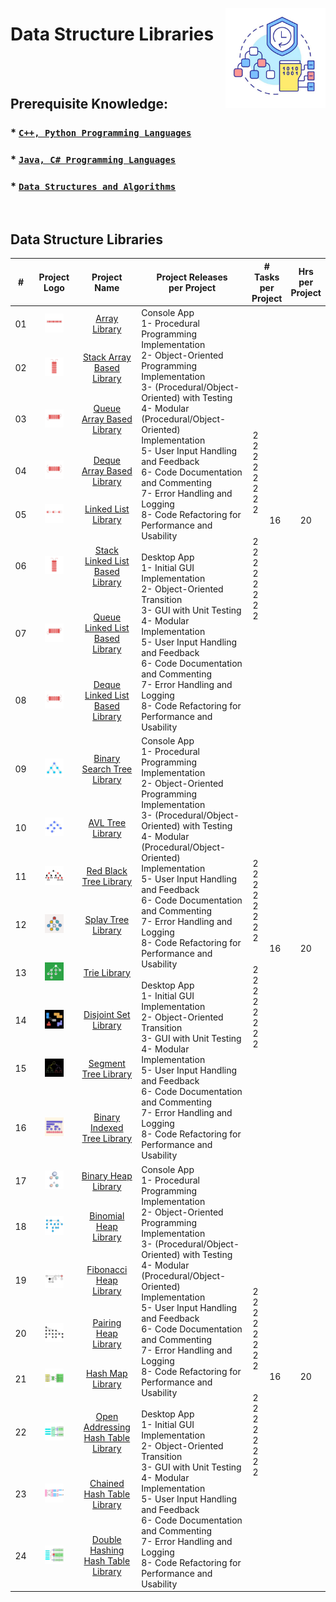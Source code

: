 <a href="/data-structure-libraries/README.md"><img align="right" width="160" src="/logos/data-structure-libraries.png"></img></a>

# Data Structure Libraries

<br><br>

## Prerequisite Knowledge: 
### * [`C++, Python Programming Languages`](https://github.com/cs-MohamedAyman/Computer-Science-Trainings/blob/master/cpp-python-programming-languages.md) 
### * [`Java, C# Programming Languages`](https://github.com/cs-MohamedAyman/Computer-Science-Trainings/blob/master/java-csharp-programming-languages.md)
### * [`Data Structures and Algorithms`](https://github.com/cs-MohamedAyman/Computer-Science-Trainings/blob/master/data-structures-and-algorithms.md)

<br>

## Data Structure Libraries

<table>
    <thead>
        <tr>
<th width="30px">#</th>
<th width="170px">Project Logo</th>
<th width="150px">Project Name</th>
<th width="450px">Project Releases <br> per Project</th>
<th width="120px" colspan=2># Tasks <br> per Project</th>
<th width="30px">Hrs <br> per Project</th>
        </tr>
    </thead>
    <tbody>
        <tr>
<td align="center">01</td>
<td align="center"><a href="https://github.com/cs-MohamedAyman/Educational-Projects/blob/master/data-structure-libraries/array-library/README.md">
<img width="50%" src="https://github.com/cs-MohamedAyman/Educational-Projects/blob/master/logos/array-library.png"></img></a></td>
<td align="center"><a href="https://github.com/cs-MohamedAyman/Educational-Projects/blob/master/data-structure-libraries/array-library/README.md">Array Library</a></td>
<td align="left" rowspan=8>
Console App <br>
1- Procedural Programming Implementation <br>
2- Object-Oriented Programming Implementation <br>
3- (Procedural/Object-Oriented) with Testing <br>
4- Modular (Procedural/Object-Oriented) Implementation <br>
5- User Input Handling and Feedback <br>
6- Code Documentation and Commenting <br>
7- Error Handling and Logging <br>
8- Code Refactoring for Performance and Usability <br>
<br>
Desktop App <br>
1- Initial GUI Implementation <br>
2- Object-Oriented Transition <br>
3- GUI with Unit Testing <br>
4- Modular Implementation <br>
5- User Input Handling and Feedback <br>
6- Code Documentation and Commenting <br>
7- Error Handling and Logging <br>
8- Code Refactoring for Performance and Usability <br>
</td>
<td align="center" rowspan=8>
<br>
2 <br>
2 <br>
2 <br>
2 <br>
2 <br>
2 <br>
2 <br>
2 <br>
<br>
<br>
2 <br>
2 <br>
2 <br>
2 <br>
2 <br>
2 <br>
2 <br>
2 <br>
</td>
<td align="center" rowspan=8>16</td>
<td align="center" rowspan=8>20</td>
        </tr>
        <tr>
<td align="center">02</td>
<td align="center"><a href="https://github.com/cs-MohamedAyman/Educational-Projects/blob/master/data-structure-libraries/stack-array-based-library/README.md">
<img width="50%" src="https://github.com/cs-MohamedAyman/Educational-Projects/blob/master/logos/stack-library.png"></img></a></td>
<td align="center"><a href="https://github.com/cs-MohamedAyman/Educational-Projects/blob/master/data-structure-libraries/stack-array-based-library/README.md">Stack Array Based Library</a></td>
        </tr>
        <tr>
<td align="center">03</td>
<td align="center"><a href="https://github.com/cs-MohamedAyman/Educational-Projects/blob/master/data-structure-libraries/queue-array-based-library/README.md">
<img width="50%" src="https://github.com/cs-MohamedAyman/Educational-Projects/blob/master/logos/queue-library.png"></img></a></td>
<td align="center"><a href="https://github.com/cs-MohamedAyman/Educational-Projects/blob/master/data-structure-libraries/queue-array-based-library/README.md">Queue Array Based Library</a></td>
        </tr>
        <tr>
<td align="center">04</td>
<td align="center"><a href="https://github.com/cs-MohamedAyman/Educational-Projects/blob/master/data-structure-libraries/deque-array-based-library/README.md">
<img width="50%" src="https://github.com/cs-MohamedAyman/Educational-Projects/blob/master/logos/deque-library.png"></img></a></td>
<td align="center"><a href="https://github.com/cs-MohamedAyman/Educational-Projects/blob/master/data-structure-libraries/deque-array-based-library/README.md">Deque Array Based Library</a></td>
        </tr>
        <tr>
<td align="center">05</td>
<td align="center"><a href="https://github.com/cs-MohamedAyman/Educational-Projects/blob/master/data-structure-libraries/linked-list-library/README.md">
<img width="50%" src="https://github.com/cs-MohamedAyman/Educational-Projects/blob/master/logos/linked-list-library.png"></img></a></td>
<td align="center"><a href="https://github.com/cs-MohamedAyman/Educational-Projects/blob/master/data-structure-libraries/linked-list-library/README.md">Linked List Library</a></td>
        </tr>
        <tr>
<td align="center">06</td>
<td align="center"><a href="https://github.com/cs-MohamedAyman/Educational-Projects/blob/master/data-structure-libraries/stack-linked-list-based-library/README.md">
<img width="50%" src="https://github.com/cs-MohamedAyman/Educational-Projects/blob/master/logos/stack-library.png"></img></a></td>
<td align="center"><a href="https://github.com/cs-MohamedAyman/Educational-Projects/blob/master/data-structure-libraries/stack-linked-list-based-library/README.md">Stack Linked List Based Library</a></td>
        </tr>
        <tr>
<td align="center">07</td>
<td align="center"><a href="https://github.com/cs-MohamedAyman/Educational-Projects/blob/master/data-structure-libraries/queue-linked-list-based-library/README.md">
<img width="50%" src="https://github.com/cs-MohamedAyman/Educational-Projects/blob/master/logos/queue-library.png"></img></a></td>
<td align="center"><a href="https://github.com/cs-MohamedAyman/Educational-Projects/blob/master/data-structure-libraries/queue-linked-list-based-library/README.md">Queue Linked List Based Library</a></td>
        </tr>
        <tr>
<td align="center">08</td>
<td align="center"><a href="https://github.com/cs-MohamedAyman/Educational-Projects/blob/master/data-structure-libraries/deque-linked-list-based-library/README.md">
<img width="50%" src="https://github.com/cs-MohamedAyman/Educational-Projects/blob/master/logos/deque-library.png"></img></a></td>
<td align="center"><a href="https://github.com/cs-MohamedAyman/Educational-Projects/blob/master/data-structure-libraries/deque-linked-list-based-library/README.md">Deque Linked List Based Library</a></td>
        </tr>
        <tr>
<td align="center">09</td>
<td align="center"><a href="https://github.com/cs-MohamedAyman/Educational-Projects/blob/master/data-structure-libraries/binary-search-tree-library/README.md">
<img width="50%" src="https://github.com/cs-MohamedAyman/Educational-Projects/blob/master/logos/binary-search-tree-library.png"></img></a></td>
<td align="center"><a href="https://github.com/cs-MohamedAyman/Educational-Projects/blob/master/data-structure-libraries/binary-search-tree-library/README.md">Binary Search Tree Library</a></td>
<td align="left" rowspan=8>
Console App <br>
1- Procedural Programming Implementation <br>
2- Object-Oriented Programming Implementation <br>
3- (Procedural/Object-Oriented) with Testing <br>
4- Modular (Procedural/Object-Oriented) Implementation <br>
5- User Input Handling and Feedback <br>
6- Code Documentation and Commenting <br>
7- Error Handling and Logging <br>
8- Code Refactoring for Performance and Usability <br>
<br>
Desktop App <br>
1- Initial GUI Implementation <br>
2- Object-Oriented Transition <br>
3- GUI with Unit Testing <br>
4- Modular Implementation <br>
5- User Input Handling and Feedback <br>
6- Code Documentation and Commenting <br>
7- Error Handling and Logging <br>
8- Code Refactoring for Performance and Usability <br>
</td>
<td align="center" rowspan=8>
<br>
2 <br>
2 <br>
2 <br>
2 <br>
2 <br>
2 <br>
2 <br>
2 <br>
<br>
<br>
2 <br>
2 <br>
2 <br>
2 <br>
2 <br>
2 <br>
2 <br>
2 <br>
</td>
<td align="center" rowspan=8>16</td>
<td align="center" rowspan=8>20</td>
        </tr>
        <tr>
<td align="center">10</td>
<td align="center"><a href="https://github.com/cs-MohamedAyman/Educational-Projects/blob/master/data-structure-libraries/avl-tree-library/README.md">
<img width="50%" src="https://github.com/cs-MohamedAyman/Educational-Projects/blob/master/logos/avl-tree-library.png"></img></a></td>
<td align="center"><a href="https://github.com/cs-MohamedAyman/Educational-Projects/blob/master/data-structure-libraries/avl-tree-library/README.md">AVL Tree Library</a></td>
        </tr>
        <tr>
<td align="center">11</td>
<td align="center"><a href="https://github.com/cs-MohamedAyman/Educational-Projects/blob/master/data-structure-libraries/red-black-tree-library/README.md">
<img width="50%" src="https://github.com/cs-MohamedAyman/Educational-Projects/blob/master/logos/red-black-tree-library.png"></img></a></td>
<td align="center"><a href="https://github.com/cs-MohamedAyman/Educational-Projects/blob/master/data-structure-libraries/red-black-tree-library/README.md">Red Black Tree Library</a></td>
        </tr>
        <tr>
<td align="center">12</td>
<td align="center"><a href="https://github.com/cs-MohamedAyman/Educational-Projects/blob/master/data-structure-libraries/splay-tree-library/README.md">
<img width="50%" src="https://github.com/cs-MohamedAyman/Educational-Projects/blob/master/logos/splay-tree-library.png"></img></a></td>
<td align="center"><a href="https://github.com/cs-MohamedAyman/Educational-Projects/blob/master/data-structure-libraries/splay-tree-library/README.md">Splay Tree Library</a></td>
        </tr>
        <tr>
<td align="center">13</td>
<td align="center"><a href="https://github.com/cs-MohamedAyman/Educational-Projects/blob/master/data-structure-libraries/trie-library/README.md">
<img width="50%" src="https://github.com/cs-MohamedAyman/Educational-Projects/blob/master/logos/trie-library.png"></img></a></td>
<td align="center"><a href="https://github.com/cs-MohamedAyman/Educational-Projects/blob/master/data-structure-libraries/trie-library/README.md">Trie Library</a></td>
        </tr>
        <tr>
<td align="center">14</td>
<td align="center"><a href="https://github.com/cs-MohamedAyman/Educational-Projects/blob/master/data-structure-libraries/disjoint-set-library/README.md">
<img width="50%" src="https://github.com/cs-MohamedAyman/Educational-Projects/blob/master/logos/disjoint-set-library.png"></img></a></td>
<td align="center"><a href="https://github.com/cs-MohamedAyman/Educational-Projects/blob/master/data-structure-libraries/disjoint-set-library/README.md">Disjoint Set Library</a></td>
        </tr>
        <tr>
<td align="center">15</td>
<td align="center"><a href="https://github.com/cs-MohamedAyman/Educational-Projects/blob/master/data-structure-libraries/segment-tree-library/README.md">
<img width="50%" src="https://github.com/cs-MohamedAyman/Educational-Projects/blob/master/logos/segment-tree-library.png"></img></a></td>
<td align="center"><a href="https://github.com/cs-MohamedAyman/Educational-Projects/blob/master/data-structure-libraries/segment-tree-library/README.md">Segment Tree Library</a></td>
        </tr>
        <tr>
<td align="center">16</td>
<td align="center"><a href="https://github.com/cs-MohamedAyman/Educational-Projects/blob/master/data-structure-libraries/binary-indexed-tree-library/README.md">
<img width="50%" src="https://github.com/cs-MohamedAyman/Educational-Projects/blob/master/logos/binary-indexed-tree-library.png"></img></a></td>
<td align="center"><a href="https://github.com/cs-MohamedAyman/Educational-Projects/blob/master/data-structure-libraries/binary-indexed-tree-library/README.md">Binary Indexed Tree Library</a></td>
        </tr>
        <tr>
<td align="center">17</td>
<td align="center"><a href="https://github.com/cs-MohamedAyman/Educational-Projects/blob/master/data-structure-libraries/binary-heap-library/README.md">
<img width="50%" src="https://github.com/cs-MohamedAyman/Educational-Projects/blob/master/logos/binary-heap-library.png"></img></a></td>
<td align="center"><a href="https://github.com/cs-MohamedAyman/Educational-Projects/blob/master/data-structure-libraries/binary-heap-library/README.md">Binary Heap Library</a></td>
<td align="left" rowspan=8>
Console App <br>
1- Procedural Programming Implementation <br>
2- Object-Oriented Programming Implementation <br>
3- (Procedural/Object-Oriented) with Testing <br>
4- Modular (Procedural/Object-Oriented) Implementation <br>
5- User Input Handling and Feedback <br>
6- Code Documentation and Commenting <br>
7- Error Handling and Logging <br>
8- Code Refactoring for Performance and Usability <br>
<br>
Desktop App <br>
1- Initial GUI Implementation <br>
2- Object-Oriented Transition <br>
3- GUI with Unit Testing <br>
4- Modular Implementation <br>
5- User Input Handling and Feedback <br>
6- Code Documentation and Commenting <br>
7- Error Handling and Logging <br>
8- Code Refactoring for Performance and Usability <br>
</td>
<td align="center" rowspan=8>
<br>
2 <br>
2 <br>
2 <br>
2 <br>
2 <br>
2 <br>
2 <br>
2 <br>
<br>
<br>
2 <br>
2 <br>
2 <br>
2 <br>
2 <br>
2 <br>
2 <br>
2 <br>
</td>
<td align="center" rowspan=8>16</td>
<td align="center" rowspan=8>20</td>
        </tr>
        <tr>
<td align="center">18</td>
<td align="center"><a href="https://github.com/cs-MohamedAyman/Educational-Projects/blob/master/data-structure-libraries/binomial-heap-library/README.md">
<img width="50%" src="https://github.com/cs-MohamedAyman/Educational-Projects/blob/master/logos/binomial-heap-library.png"></img></a></td>
<td align="center"><a href="https://github.com/cs-MohamedAyman/Educational-Projects/blob/master/data-structure-libraries/binomial-heap-library/README.md">Binomial Heap Library</a></td>
        </tr>
        <tr>
<td align="center">19</td>
<td align="center"><a href="https://github.com/cs-MohamedAyman/Educational-Projects/blob/master/data-structure-libraries/fibonacci-heap-library/README.md">
<img width="50%" src="https://github.com/cs-MohamedAyman/Educational-Projects/blob/master/logos/fibonacci-heap-library.png"></img></a></td>
<td align="center"><a href="https://github.com/cs-MohamedAyman/Educational-Projects/blob/master/data-structure-libraries/fibonacci-heap-library/README.md">Fibonacci Heap Library</a></td>
        </tr>
        <tr>
<td align="center">20</td>
<td align="center"><a href="https://github.com/cs-MohamedAyman/Educational-Projects/blob/master/data-structure-libraries/pairing-heap-library/README.md">
<img width="50%" src="https://github.com/cs-MohamedAyman/Educational-Projects/blob/master/logos/pairing-heap-library.png"></img></a></td>
<td align="center"><a href="https://github.com/cs-MohamedAyman/Educational-Projects/blob/master/data-structure-libraries/pairing-heap-library/README.md">Pairing Heap Library</a></td>
        </tr>
        <tr>
<td align="center">21</td>
<td align="center"><a href="https://github.com/cs-MohamedAyman/Educational-Projects/blob/master/data-structure-libraries/hash-map-library/README.md">
<img width="50%" src="https://github.com/cs-MohamedAyman/Educational-Projects/blob/master/logos/hash-map-library.png"></img></a></td>
<td align="center"><a href="https://github.com/cs-MohamedAyman/Educational-Projects/blob/master/data-structure-libraries/hash-map-library/README.md">Hash Map Library</a></td>
        </tr>
        <tr>
<td align="center">22</td>
<td align="center"><a href="https://github.com/cs-MohamedAyman/Educational-Projects/blob/master/data-structure-libraries/open-addressing-hash-table-library/README.md">
<img width="50%" src="https://github.com/cs-MohamedAyman/Educational-Projects/blob/master/logos/open-addressing-hash-table-library.png"></img></a></td>
<td align="center"><a href="https://github.com/cs-MohamedAyman/Educational-Projects/blob/master/data-structure-libraries/open-addressing-hash-table-library/README.md">Open Addressing Hash Table Library</a></td>
        </tr>
        <tr>
<td align="center">23</td>
<td align="center"><a href="https://github.com/cs-MohamedAyman/Educational-Projects/blob/master/data-structure-libraries/chained-hash-table-library/README.md">
<img width="50%" src="https://github.com/cs-MohamedAyman/Educational-Projects/blob/master/logos/chained-hash-table-library.png"></img></a></td>
<td align="center"><a href="https://github.com/cs-MohamedAyman/Educational-Projects/blob/master/data-structure-libraries/chained-hash-table-library/README.md">Chained Hash Table Library</a></td>
        </tr>
        <tr>
<td align="center">24</td>
<td align="center"><a href="https://github.com/cs-MohamedAyman/Educational-Projects/blob/master/data-structure-libraries/double-hashing-hash-table-library/README.md">
<img width="50%" src="https://github.com/cs-MohamedAyman/Educational-Projects/blob/master/logos/double-hashing-hash-table-library.png"></img></a></td>
<td align="center"><a href="https://github.com/cs-MohamedAyman/Educational-Projects/blob/master/data-structure-libraries/double-hashing-hash-table-library/README.md">Double Hashing Hash Table Library</a></td>
        </tr>
    </tbody>
</table>

